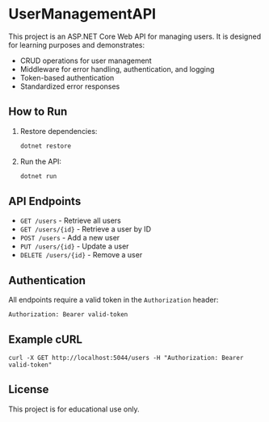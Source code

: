 # UserManagementAPI

This project is an ASP.NET Core Web API for managing users. It is designed for learning purposes and demonstrates:

- CRUD operations for user management
- Middleware for error handling, authentication, and logging
- Token-based authentication
- Standardized error responses

## How to Run

1. Restore dependencies:
   ```bash
   dotnet restore
   ```
2. Run the API:
   ```bash
   dotnet run
   ```

## API Endpoints

- `GET /users` - Retrieve all users
- `GET /users/{id}` - Retrieve a user by ID
- `POST /users` - Add a new user
- `PUT /users/{id}` - Update a user
- `DELETE /users/{id}` - Remove a user

## Authentication

All endpoints require a valid token in the `Authorization` header:
```
Authorization: Bearer valid-token
```

## Example cURL

```
curl -X GET http://localhost:5044/users -H "Authorization: Bearer valid-token"
```

## License

This project is for educational use only.

